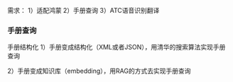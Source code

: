 需求：
1）适配鸿蒙
2）手册查询
3）ATC语音识别翻译

### 手册查询

手册结构化
1）手册变成结构化（XML或者JSON），用清华的搜索算法实现手册查询

2）手册变成知识库（embedding），用RAG的方式去实现手册查询

